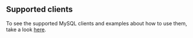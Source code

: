 ## Supported clients

To see the supported MySQL clients and examples about how to use them, take a look [here](https://github.com/src-d/go-mysql-server/blob/b8d84bffc83447b4f8f283e07b4ef2b97c4b22e3/SUPPORTED_CLIENTS.md).
